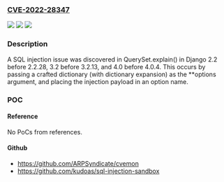 ### [CVE-2022-28347](https://cve.mitre.org/cgi-bin/cvename.cgi?name=CVE-2022-28347)
![](https://img.shields.io/static/v1?label=Product&message=n%2Fa&color=blue)
![](https://img.shields.io/static/v1?label=Version&message=n%2Fa&color=blue)
![](https://img.shields.io/static/v1?label=Vulnerability&message=n%2Fa&color=brighgreen)

### Description

A SQL injection issue was discovered in QuerySet.explain() in Django 2.2 before 2.2.28, 3.2 before 3.2.13, and 4.0 before 4.0.4. This occurs by passing a crafted dictionary (with dictionary expansion) as the **options argument, and placing the injection payload in an option name.

### POC

#### Reference
No PoCs from references.

#### Github
- https://github.com/ARPSyndicate/cvemon
- https://github.com/kudoas/sql-injection-sandbox


